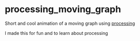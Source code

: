 # processing_moving_graph
Short and cool animation of a moving graph using [processing](https://processing.org/)

I made this for fun and to learn about processing
